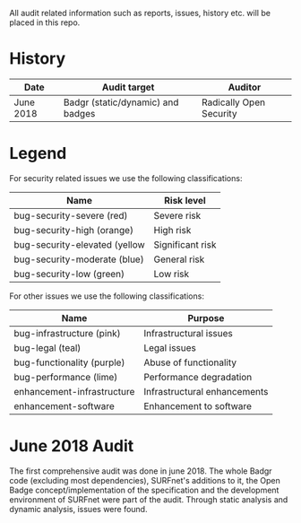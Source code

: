 All audit related information such as reports, issues, history etc. will be placed in this repo.

# History
| Date | Audit target | Auditor |
| --- | --- | --- |
| June 2018 | Badgr (static/dynamic) and badges | Radically Open Security |

# Legend
For security related issues we use the following classifications:

| Name | Risk level |
| --- | --- |
| bug-security-severe (red) | Severe risk |
| bug-security-high (orange) | High risk |
| bug-security-elevated (yellow | Significant risk |
| bug-security-moderate (blue) | General risk |
| bug-security-low (green) | Low risk |

For other issues we use the following classifications:

| Name | Purpose |
| --- | --- |
| bug-infrastructure (pink) | Infrastructural issues |
| bug-legal (teal) | Legal issues |
| bug-functionality (purple) | Abuse of functionality |
| bug-performance (lime) | Performance degradation |
| enhancement-infrastructure | Infrastructural enhancements |
| enhancement-software | Enhancement to software |

# June 2018 Audit
The first comprehensive audit was done in june 2018. The whole Badgr code (excluding most dependencies), SURFnet's additions to it, the Open Badge concept/implementation of the specification and the development environment of SURFnet were part of the audit. Through static analysis and dynamic analysis, issues were found. 
